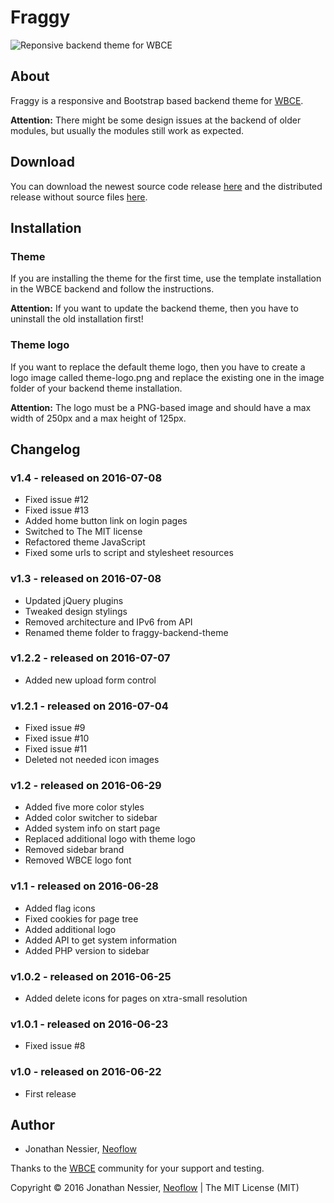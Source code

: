 # Fraggy

![Reponsive backend theme for WBCE](https://fraggy.neoflow.ch/media/example.png "Reponsive backend theme for WBCE")

## About

Fraggy is a responsive and Bootstrap based backend theme for [WBCE](http://wbce.org).

**Attention:** There might be some design issues at the backend of older modules, but usually the modules still work as expected.

## Download

You can download the newest source code release [here](https://github.com/rjgamer/Fraggy-Backend-Theme/releases) and the distributed release without source files [here](https://fraggy.neoflow.ch/downloads/).

## Installation

### Theme

If you are installing the theme for the first time, use the template installation in the WBCE backend and follow the instructions.

**Attention:** If you want to update the backend theme, then you have to uninstall the old installation first!

### Theme logo

If you want to replace the default theme logo, then you have to create a logo image called theme-logo.png and replace the existing one in the image folder of your backend theme installation.

**Attention:** The logo must be a PNG-based image and should have a max width of 250px and a max height of 125px.

## Changelog

### v1.4 - released on 2016-07-08

 * Fixed issue #12
 * Fixed issue #13
 * Added home button link on login pages
 * Switched to The MIT license
 * Refactored theme JavaScript
 * Fixed some urls to script and stylesheet resources

### v1.3 - released on 2016-07-08

 * Updated jQuery plugins
 * Tweaked design stylings
 * Removed architecture and IPv6 from API
 * Renamed theme folder to fraggy-backend-theme

### v1.2.2 - released on 2016-07-07

 * Added new upload form control

### v1.2.1 - released on 2016-07-04

 * Fixed issue #9
 * Fixed issue #10
 * Fixed issue #11
 * Deleted not needed icon images

### v1.2 - released on 2016-06-29

 * Added five more color styles
 * Added color switcher to sidebar
 * Added system info on start page
 * Replaced additional logo with theme logo
 * Removed sidebar brand
 * Removed WBCE logo font

### v1.1 - released on 2016-06-28

 * Added flag icons
 * Fixed cookies for page tree
 * Added additional logo
 * Added API to get system information
 * Added PHP version to sidebar

### v1.0.2 - released on 2016-06-25

 * Added delete icons for pages on xtra-small resolution

### v1.0.1 - released on 2016-06-23

 * Fixed issue #8

### v1.0 - released on 2016-06-22

 * First release

## Author

* Jonathan Nessier, [Neoflow](https://www.neoflow.ch)

Thanks to the [WBCE](http://wbce.org) community for your support and testing.

Copyright © 2016 Jonathan Nessier, [Neoflow](https://www.neoflow.ch) | The MIT License (MIT)
